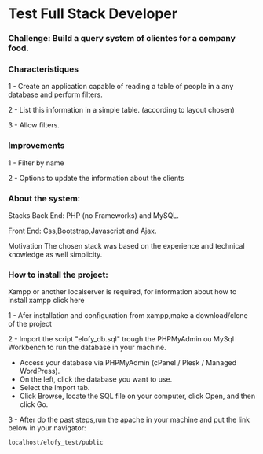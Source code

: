 <h1>Test Full Stack Developer</h1>

<h3>Challenge: Build a query system of clientes for a company food.</h3>

<h3>Characteristiques</h3>
  
1 - Create an application capable of reading a table of people in a any database and perform filters.
  
2 - List this information in a simple table. (according to layout chosen)

3 - Allow filters.

<h3>Improvements</h3>

1 - Filter by name

2 - Options to update the information about the clients

<h3>About the system:</h3>

Stacks Back End: PHP (no Frameworks) and MySQL. 

Front End: Css,Bootstrap,Javascript and Ajax.

Motivation The chosen stack was based on the experience and technical knowledge as well simplicity.

<h3>How to install the project:</h3>
Xampp or another localserver is required, for information about how to install xampp click here

1 - Afer installation and configuration from xampp,make a download/clone of the project

2 - Import the script "elofy_db.sql" trough the PHPMyAdmin ou MySql Workbench to run the database in your machine. 

* Access your database via PHPMyAdmin (cPanel / Plesk / Managed WordPress).
* On the left, click the database you want to use.
* Select the Import tab.
* Click Browse, locate the SQL file on your computer, click Open, and then click Go.

3 - After do the past steps,run the apache in your machine and put the link below in your navigator:

`localhost/elofy_test/public`
